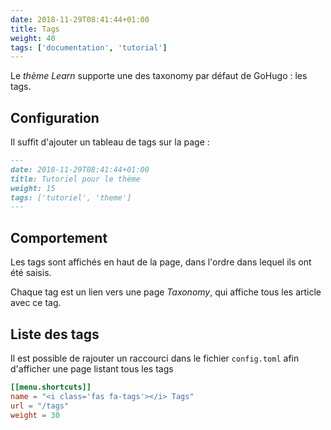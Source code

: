 ```yaml
---
date: 2018-11-29T08:41:44+01:00
title: Tags
weight: 40
tags: ['documentation', 'tutorial']
---
```


Le _thème Learn_ supporte une des taxonomy par défaut de GoHugo : les tags.

## Configuration

Il suffit d'ajouter un tableau de tags sur la page :

```markdown
---
date: 2018-11-29T08:41:44+01:00
title: Tutoriel pour le thème
weight: 15
tags: ['tutoriel', 'theme']
---
```

## Comportement

Les tags sont affichés en haut de la page, dans l'ordre dans lequel ils ont été saisis.

Chaque tag est un lien vers une page _Taxonomy_, qui affiche tous les article avec ce tag.

## Liste des tags

Il est possible de rajouter un raccourci dans le fichier `config.toml` afin d'afficher une page listant tous les tags

```toml
[[menu.shortcuts]]
name = "<i class='fas fa-tags'></i> Tags"
url = "/tags"
weight = 30
```
